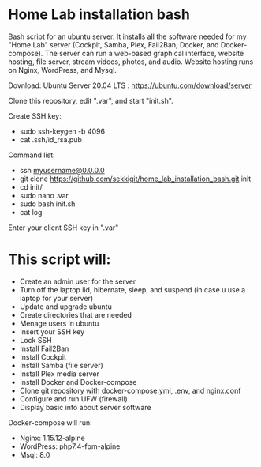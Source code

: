 # Home Lab installation bash

Bash script for an ubuntu server. It installs all the software needed for my "Home Lab" server (Cockpit, Samba, Plex, Fail2Ban, Docker, and Docker-compose). The server can run a web-based graphical interface, website hosting, file server, stream videos, photos, and audio. Website hosting runs on Nginx, WordPress, and Mysql.


Dovnload: Ubuntu Server 20.04 LTS : https://ubuntu.com/download/server

Clone this repository, edit ".var", and start "init.sh".

Create SSH key:
   - sudo ssh-keygen -b 4096
   - cat .ssh/id_rsa.pub

Command list:
   - ssh myusername@0.0.0.0
   - git clone https://github.com/sekkigit/home_lab_installation_bash.git init
   - cd init/
   - sudo nano .var
   - sudo bash init.sh
   - cat log

Enter your client SSH key in ".var"

# This script will:

   - Create an admin user for the server
   - Turn off the laptop lid, hibernate, sleep, and suspend (in case u use a laptop for your server)
   - Update and upgrade ubuntu
   - Create directories that are needed
   - Menage users in ubuntu
   - Insert your SSH key
   - Lock SSH
   - Install Fail2Ban
   - Install Cockpit
   - Install Samba (file server)
   - Install Plex media server
   - Install Docker and Docker-compose
   - Clone git repository with docker-compose.yml, .env, and nginx.conf
   - Configure and run UFW (firewall)
   - Display basic info about server software

Docker-compose will run: 
   - Nginx: 1.15.12-alpine
   - WordPress: php7.4-fpm-alpine
   - Msql: 8.0